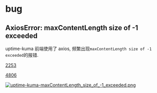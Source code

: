 # bug

## AxiosError: maxContentLength size of -1 exceeded

uptime-kuma 前端使用了 axios, 频繁出现`maxContentLength size of -1 exceeded`的报错.

[2253](https://github.com/louislam/uptime-kuma/issues/2253)

[4806](https://github.com/axios/axios/issues/4806)

[![uptime-kuma-maxContentLength_size_of_-1_exceeded.png]][uptime-kuma-maxContentLength_size_of_-1_exceeded.png]

<!-- [uptime-kuma-maxContentLength_size_of_-1_exceeded.png]: /assets/images/bug/uptime-kuma-maxContentLength_size_of_-1_exceeded.png -->

[uptime-kuma-maxContentLength_size_of_-1_exceeded.png]: https://telegraph.wangqs.cn/file/12f8bb4386afb8e17d433.png
